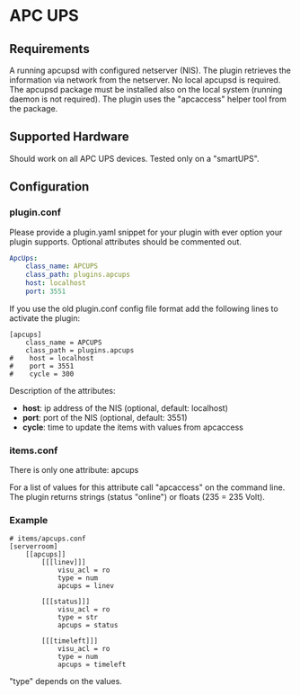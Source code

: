 # APC UPS

## Requirements

A running apcupsd with configured netserver (NIS). The plugin retrieves the information via network from the netserver. No local apcupsd is required.
The apcupsd package must be installed also on the local system (running daemon is not required). The plugin uses the "apcaccess" helper tool from the package.

## Supported Hardware

Should work on all APC UPS devices. Tested only on a "smartUPS".

## Configuration

### plugin.conf

Please provide a plugin.yaml snippet for your plugin with ever option your plugin supports. Optional attributes should be commented out.

```yaml
ApcUps:
    class_name: APCUPS
    class_path: plugins.apcups
    host: localhost
    port: 3551
```

If you use the old plugin.conf config file format add the following lines to activate the plugin:

```
[apcups]
    class_name = APCUPS
    class_path = plugins.apcups
#    host = localhost
#    port = 3551
#    cycle = 300
```

Description of the attributes:

* __host__: ip address of the NIS (optional, default: localhost)
* __port__: port of the NIS (optional, default: 3551)
* __cycle__: time to update the items with values from apcaccess

### items.conf

There is only one attribute: apcups

For a list of values for this attribute call "apcaccess" on the command line. The plugin returns strings (status "online") or floats (235 =  235 Volt).

### Example

```
# items/apcups.conf
[serverroom]
    [[apcups]]
        [[[linev]]]
            visu_acl = ro
            type = num 
            apcups = linev

        [[[status]]]
            visu_acl = ro
            type = str        
            apcups = status

        [[[timeleft]]]
            visu_acl = ro
            type = num       
            apcups = timeleft
```
"type" depends on the values.

